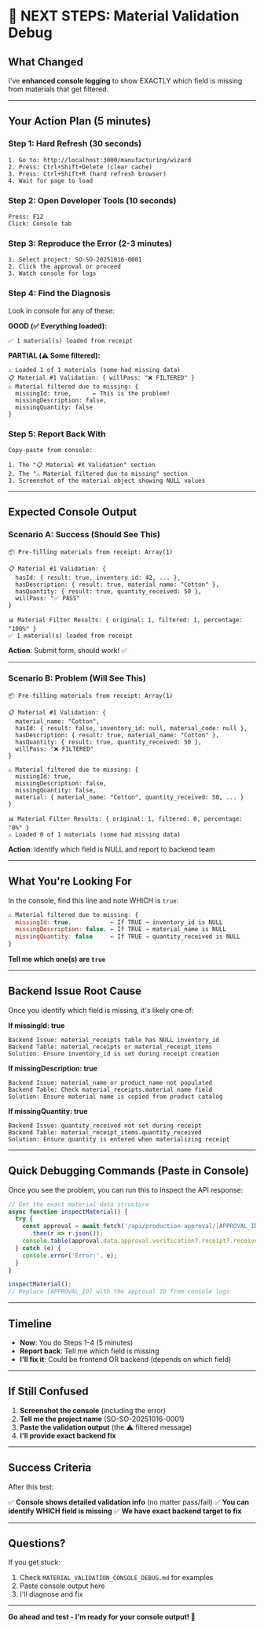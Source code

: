 # 🚀 NEXT STEPS: Material Validation Debug

## What Changed

I've **enhanced console logging** to show EXACTLY which field is missing from materials that get filtered.

---

## Your Action Plan (5 minutes)

### Step 1: Hard Refresh (30 seconds)
```
1. Go to: http://localhost:3000/manufacturing/wizard
2. Press: Ctrl+Shift+Delete (clear cache)
3. Press: Ctrl+Shift+R (hard refresh browser)
4. Wait for page to load
```

### Step 2: Open Developer Tools (10 seconds)
```
Press: F12
Click: Console tab
```

### Step 3: Reproduce the Error (2-3 minutes)
```
1. Select project: SO-SO-20251016-0001
2. Click the approval or proceed
3. Watch console for logs
```

### Step 4: Find the Diagnosis
Look in console for any of these:

**GOOD (✅ Everything loaded):**
```
✅ 1 material(s) loaded from receipt
```

**PARTIAL (⚠️ Some filtered):**
```
⚠️ Loaded 1 of 1 materials (some had missing data)
📋 Material #1 Validation: { willPass: "❌ FILTERED" }
⚠️ Material filtered due to missing: {
  missingId: true,      ← This is the problem!
  missingDescription: false,
  missingQuantity: false
}
```

### Step 5: Report Back With
```
Copy-paste from console:

1. The "📋 Material #X Validation" section
2. The "⚠️ Material filtered due to missing" section
3. Screenshot of the material object showing NULL values
```

---

## Expected Console Output

### Scenario A: Success (Should See This)
```
📦 Pre-filling materials from receipt: Array(1)

📋 Material #1 Validation: {
  hasId: { result: true, inventory_id: 42, ... },
  hasDescription: { result: true, material_name: "Cotton" },
  hasQuantity: { result: true, quantity_received: 50 },
  willPass: "✅ PASS"
}

📊 Material Filter Results: { original: 1, filtered: 1, percentage: "100%" }
✅ 1 material(s) loaded from receipt
```

**Action**: Submit form, should work! ✅

---

### Scenario B: Problem (Will See This)
```
📦 Pre-filling materials from receipt: Array(1)

📋 Material #1 Validation: {
  material_name: "Cotton",
  hasId: { result: false, inventory_id: null, material_code: null },
  hasDescription: { result: true, material_name: "Cotton" },
  hasQuantity: { result: true, quantity_received: 50 },
  willPass: "❌ FILTERED"
}

⚠️ Material filtered due to missing: {
  missingId: true,
  missingDescription: false,
  missingQuantity: false,
  material: { material_name: "Cotton", quantity_received: 50, ... }
}

📊 Material Filter Results: { original: 1, filtered: 0, percentage: "0%" }
⚠️ Loaded 0 of 1 materials (some had missing data)
```

**Action**: Identify which field is NULL and report to backend team

---

## What You're Looking For

In the console, find this line and note WHICH is `true`:

```javascript
⚠️ Material filtered due to missing: {
  missingId: true,           ← If TRUE → inventory_id is NULL
  missingDescription: false, ← If TRUE → material_name is NULL
  missingQuantity: false     ← If TRUE → quantity_received is NULL
}
```

**Tell me which one(s) are `true`**

---

## Backend Issue Root Cause

Once you identify which field is missing, it's likely one of:

**If missingId: true**
```
Backend Issue: material_receipts table has NULL inventory_id
Backend Table: material_receipts or material_receipt_items
Solution: Ensure inventory_id is set during receipt creation
```

**If missingDescription: true**
```
Backend Issue: material_name or product_name not populated
Backend Table: Check material_receipts.material_name field
Solution: Ensure material name is copied from product catalog
```

**If missingQuantity: true**
```
Backend Issue: quantity_received not set during receipt
Backend Table: material_receipt_items.quantity_received
Solution: Ensure quantity is entered when materializing receipt
```

---

## Quick Debugging Commands (Paste in Console)

Once you see the problem, you can run this to inspect the API response:

```javascript
// Get the exact material data structure
async function inspectMaterial() {
  try {
    const approval = await fetch('/api/production-approval/[APPROVAL_ID]/details')
      .then(r => r.json());
    console.table(approval.data.approval.verification?.receipt?.received_materials);
  } catch (e) {
    console.error('Error:', e);
  }
}

inspectMaterial();
// Replace [APPROVAL_ID] with the approval ID from console logs
```

---

## Timeline

- **Now**: You do Steps 1-4 (5 minutes)
- **Report back**: Tell me which field is missing
- **I'll fix it**: Could be frontend OR backend (depends on which field)

---

## If Still Confused

1. **Screenshot the console** (including the error)
2. **Tell me the project name** (SO-SO-20251016-0001)
3. **Paste the validation output** (the ⚠️ filtered message)
4. **I'll provide exact backend fix**

---

## Success Criteria

After this test:

✅ **Console shows detailed validation info** (no matter pass/fail)
✅ **You can identify WHICH field is missing**
✅ **We have exact backend target to fix**

---

## Questions?

If you get stuck:
1. Check `MATERIAL_VALIDATION_CONSOLE_DEBUG.md` for examples
2. Paste console output here
3. I'll diagnose and fix

---

**Go ahead and test - I'm ready for your console output! 🎯**
